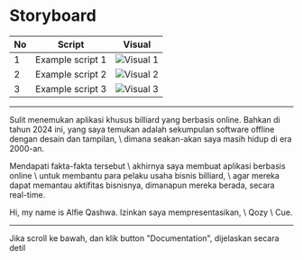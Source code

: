 # Storyboard

| No  | Script           | Visual                          |
| --- | ---------------- | ------------------------------- |
| 1   | Example script 1 | ![Visual 1](path/to/image1.jpg) |
| 2   | Example script 2 | ![Visual 2](path/to/image2.jpg) |
| 3   | Example script 3 | ![Visual 3](path/to/image3.jpg) |

---

Sulit menemukan aplikasi khusus billiard yang berbasis online.
Bahkan di tahun 2024 ini, yang saya temukan adalah sekumpulan software offline dengan desain dan tampilan, \\
dimana seakan-akan saya masih hidup di era 2000-an.

Mendapati fakta-fakta tersebut \\
akhirnya saya membuat aplikasi berbasis online \\
untuk membantu para pelaku usaha bisnis billiard, \\
agar mereka dapat memantau aktifitas bisnisnya, dimanapun mereka berada,
secara real-time.

Hi, my name is Alfie Qashwa.
Izinkan saya mempresentasikan, \\ Qozy \\ Cue.

---

Jika scroll ke bawah, dan klik button "Documentation", dijelaskan secara detil
